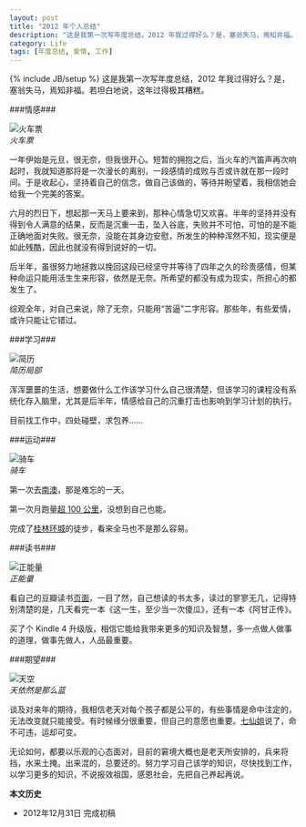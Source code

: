 ```yaml
---
layout: post
title: "2012 年个人总结"
description: "这是我第一次写年度总结，2012 年我过得好么？是，塞翁失马，焉知非福。若坦白地说，这年过得极其糟糕。"
category: Life
tags: [年度总结, 爱情, 工作]
---
```

{% include JB/setup %}
这是我第一次写年度总结，2012 年我过得好么？是，塞翁失马，焉知非福。若坦白地说，这年过得极其糟糕。

###情感###

![火车票](http://pic.yupoo.com/fooleap_v/CwWG4ZYu/HXWAS.jpg)
<br />
*火车票*

一年伊始是元旦，很无奈，但我很开心。短暂的拥抱之后，当火车的汽笛声再次响起时，我就知道那将是一次漫长的离别，一段感情的成败与否或许就在那一段时间。于是收起心，坚持着自己的信念，做自己该做的，等待并盼望着，我相信她会给我一个完美的答案。

六月的烈日下，想起那一天马上要来到，那种心情急切又欢喜。半年的坚持并没有得到令人满意的结果，反而是沉重一击，坠入谷底，失败并不可怕，可怕的是不能正确地面对失败。很无奈，没能在其身边安慰，所发生的种种浑然不知，现实便是如此残酷，因此也就没有得到说好的一切。

后半年，虽很努力地拯救以挽回这段已经坚守并等待了四年之久的珍贵感情，但某种命运只能用活生生来形容，依然是无奈。所希望的都没有成为现实，所担心的都发生了。

综观全年，对自己来说，除了无奈，只能用“苦逼”二字形容。那些年，有些爱情，或许只能让它错过。

###学习###

![简历](http://pic.yupoo.com/fooleap_v/CwWGo3bZ/ZufgZ.png)
<br />
*简历局部*

浑浑噩噩的生活，想要做什么工作该学习什么自己很清楚，但该学习的课程没有系统化存入脑里，尤其是后半年，情感给自己的沉重打击也影响到学习计划的执行。

目前找工作中，四处碰壁，求包养……

###运动###

![骑车](http://pic.yupoo.com/fooleap_v/CwWG5AIx/hGoeE.jpg)
<br />
*骑车*

第一次去[南澳](travel-in-nanao.html)，那是难忘的一天。

第一次月跑量[超 100 公里](running-notes-in-september.html)，没想到自己也能。

完成了[桂林环城](guilin-huancheng.html)的徒步，看来全马也不是那么容易。

###读书###

![正能量](http://pic.yupoo.com/fooleap_v/CwWG67zD/l3EAD.jpg)
<br />
*正能量*

看自己的豆瓣读书[页面](http://book.douban.com/people/fooleap)，一目了然，自己想读的书太多，读过的寥寥无几，记得特别清楚的是，几天看完一本《这一生，至少当一次傻瓜》，还有一本《阿甘正传》。

买了个 Kindle 4 升级版，相信它能给我带来更多的知识及智慧，多一点做人做事的道理，做事先做人，人品最重要。

###期望###

![天空](http://pic.yupoo.com/fooleap_v/CwWG4iiM/qJLsj.jpg)
<br />
*天依然是那么蓝*

谈及对来年的期待，我相信老天对每个孩子都是公平的，有些事情是命中注定的，无法改变就只能接受。有时候缘分很重要，但自己的意愿也重要。[七仙姐](http://v.youku.com/v_show/id_XNTY2NTAwNzY=.html)说了，命不可违，运却可变。

无论如何，都要以乐观的心态面对，目前的窘境大概也是老天所安排的，兵来将挡，水来土掩。出来混的，总要还的。努力学习自己该学的知识，尽快找到工作，以学习更多的知识，不说报效祖国，感恩社会，先把自己养起再说。

**本文历史**

* 2012年12月31日 完成初稿
